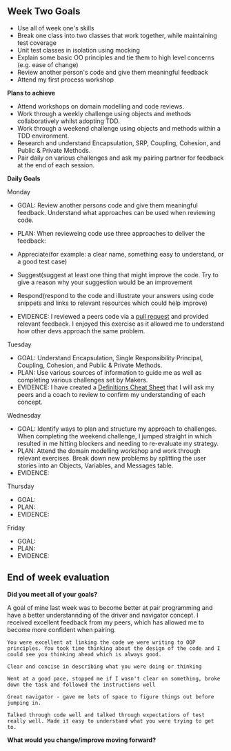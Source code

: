 ## Week Two Goals

- Use all of week one's skills 
- Break one class into two classes that work together, while maintaining test coverage
- Unit test classes in isolation using mocking
- Explain some basic OO principles and tie them to high level concerns (e.g. ease of change)
- Review another person's code and give them meaningful feedback
- Attend my first process workshop


**Plans to achieve**

- Attend workshops on domain modelling and code reviews.
- Work through a weekly challenge using objects and methods collaboratively whilst adopting TDD.
- Work through a weekend challenge using objects and methods within a TDD environment.
- Research and understand Encapsulation, SRP, Coupling, Cohesion, and Public & Private Methods.
- Pair daily on various challenges and ask my pairing partner for feedback at the end of each session.

**Daily Goals**

Monday

- GOAL: Review another persons code and give them meaningful feedback. Understand what approaches can be used when reviewing code. 
- PLAN:  When revieweing code use three approaches to deliver the feedback: 

- Appreciate(for example: a clear name, something easy to understand, or a good test case)
- Suggest(suggest at least one thing that might improve the code. Try to give a reason why your suggestion would be an improvement
- Respond(respond to the code and illustrate your answers using code snippets and links to relevant resources which could help improve)

- EVIDENCE: I reviewed a peers code via a [pull request](https://github.com/makersacademy/airport_challenge/pull/1809) and provided relevant feedback. I enjoyed this exercise as it allowed me to understand how other devs approach the same problem.

Tuesday

- GOAL: Understand Encapsulation, Single Responsibility Principal, Coupling, Cohesion, and Public & Private Methods.
- PLAN: Use various sources of information to guide me as well as completing various challenges set by Makers.
- EVIDENCE: I have created a [Definitions Cheat Sheet](https://docs.google.com/document/d/1z74SrdndxfJ929KgbYR3Vx4SVe0gjS1KBG1_yDnJPLE/edit) that I will ask my peers and a coach to review to confirm my understanding of each concept. 

Wednesday

- GOAL: Identify ways to plan and structure my approach to challenges. When completing the weekend challenge, I jumped straight in which resulted in me hitting blockers and needing to re-evaluate my strategy.
- PLAN: Attend the domain modelling workshop and work through relevant exercises. Break down new problems by splitting the user stories into an Objects, Variables, and Messages table.
- EVIDENCE: 

Thursday

- GOAL: 
- PLAN:  
- EVIDENCE: 

Friday

- GOAL: 
- PLAN: 
- EVIDENCE: 

## End of week evaluation 

**Did you meet all of your goals?**

A goal of mine last week was to become better at pair programming and have a better understannding of the driver and navigator concept. I received excellent feedback from my peers, which has allowed me to become more confident when pairing. 

```
You were excellent at linking the code we were writing to OOP principles. You took time thinking about the design of the code and I could see you thinking ahead which is always good.

Clear and concise in describing what you were doing or thinking

Went at a good pace, stopped me if I wasn't clear on something, broke down the task and followed the instructions well

Great navigator - gave me lots of space to figure things out before jumping in.

Talked through code well and talked through expectations of test really well. Made it easy to understand what you were trying to get to.
```


**What would you change/improve moving forward?**

